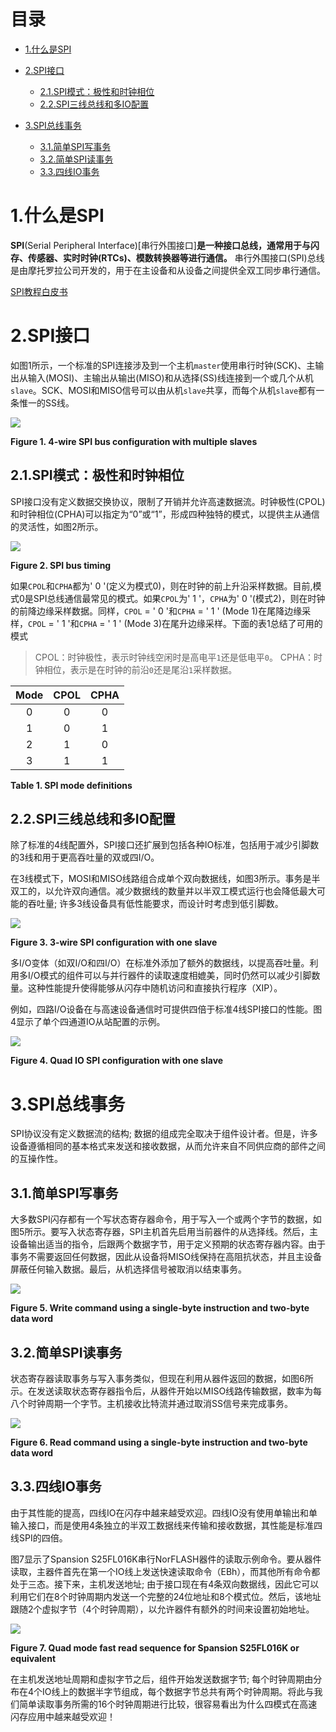 # 目录
* [1.什么是SPI](#1什么是spi)

* [2.SPI接口](#2SPI接口)
	* [2.1.SPI模式：极性和时钟相位](#21spi模式极性和时钟相位)
	* [2.2.SPI三线总线和多IO配置](#22spi三线总线和多io配置)
	
* [3.SPI总线事务](#3spi总线事务)
	* [3.1.简单SPI写事务](#31简单spi写事务)
	* [3.2.简单SPI读事务](#32简单spi读事务)
	* [3.3.四线IO事务](#33四线io事务)

# 1.什么是SPI
**SPI**(Serial Peripheral Interface)[串行外围接口]**是一种接口总线，通常用于与闪存、传感器、实时时钟(RTCs)、模数转换器等进行通信。** 串行外围接口(SPI)总线是由摩托罗拉公司开发的，用于在主设备和从设备之间提供全双工同步串行通信。

[SPI教程白皮书](https://www.corelis.com/whitepapers/request-whitepaper-spi-tutorial/)

# 2.SPI接口
如图1所示，一个标准的SPI连接涉及到一个主机`master`使用串行时钟(SCK)、主输出从输入(MOSI)、主输出从输出(MISO)和从选择(SS)线连接到一个或几个从机`slave`。SCK、MOSI和MISO信号可以由从机`slave`共享，而每个从机`slave`都有一条惟一的SS线。

![](https://www.corelis.com/wp-content/uploads/2017/05/1-11-1.jpg)

**Figure 1. 4-wire SPI bus configuration with multiple slaves**

## 2.1.SPI模式：极性和时钟相位
SPI接口没有定义数据交换协议，限制了开销并允许高速数据流。时钟极性(CPOL)和时钟相位(CPHA)可以指定为“0”或“1”，形成四种独特的模式，以提供主从通信的灵活性，如图2所示。

![](https://www.corelis.com/wp-content/uploads/2017/05/1-21.jpg)

**Figure 2. SPI bus timing**

如果`CPOL`和`CPHA`都为' 0 '(定义为模式0)，则在时钟的前上升沿采样数据。目前,模式0是SPI总线通信最常见的模式。如果`CPOL`为' 1 '，`CPHA`为' 0 '(模式2)，则在时钟的前降边缘采样数据。同样，`CPOL` = ' 0 '和`CPHA` = ' 1 ' (Mode 1)在尾降边缘采样，`CPOL` = ' 1 '和`CPHA` = ' 1 ' (Mode 3)在尾升边缘采样。下面的表1总结了可用的模式
>CPOL：时钟极性，表示时钟线空闲时是高电平`1`还是低电平`0`。
>CPHA：时钟相位，表示是在时钟的前沿`0`还是尾沿`1`采样数据。

Mode|CPOL|CPHA
:-:|:-:|:-:
0|0|0
1|0|1
2|1|0
3|1|1

**Table 1. SPI mode definitions**

## 2.2.SPI三线总线和多IO配置
除了标准的4线配置外，SPI接口还扩展到包括各种IO标准，包括用于减少引脚数的3线和用于更高吞吐量的双或四I/O。

在3线模式下，MOSI和MISO线路组合成单个双向数据线，如图3所示。事务是半双工的，以允许双向通信。减少数据线的数量并以半双工模式运行也会降低最大可能的吞吐量; 许多3线设备具有低性能要求，而设计时考虑到低引脚数。

![](https://www.corelis.com/wp-content/uploads/2017/05/1-31.jpg)

**Figure 3. 3-wire SPI configuration with one slave**

多I/O变体（如双I/O和四I/O）在标准外添加了额外的数据线，以提高吞吐量。利用多I/O模式的组件可以与并行器件的读取速度相媲美，同时仍然可以减少引脚数量。这种性能提升使得能够从闪存中随机访问和直接执行程序（XIP）。

例如，四路I/O设备在与高速设备通信时可提供四倍于标准4线SPI接口的性能。图4显示了单个四通道IO从站配置的示例。

![](https://www.corelis.com/wp-content/uploads/2017/05/2-41.jpg)

**Figure 4. Quad IO SPI configuration with one slave**

# 3.SPI总线事务
SPI协议没有定义数据流的结构; 数据的组成完全取决于组件设计者。但是，许多设备遵循相同的基本格式来发送和接收数据，从而允许来自不同供应商的部件之间的互操作性。

## 3.1.简单SPI写事务
大多数SPI闪存都有一个写状态寄存器命令，用于写入一个或两个字节的数据，如图5所示。要写入状态寄存器，SPI主机首先启用当前器件的从选择线。然后，主设备输出适当的指令，后跟两个数据字节，用于定义预期的状态寄存器内容。由于事务不需要返回任何数据，因此从设备将MISO线保持在高阻抗状态，并且主设备屏蔽任何输入数据。最后，从机选择信号被取消以结束事务。

![](https://www.corelis.com/wp-content/uploads/2017/05/1-51.jpg)

**Figure 5. Write command using a single-byte instruction and two-byte data word**

## 3.2.简单SPI读事务
状态寄存器读取事务与写入事务类似，但现在利用从器件返回的数据，如图6所示。在发送读取状态寄存器指令后，从器件开始以MISO线路传输数据，数率为每八个时钟周期一个字节。主机接收比特流并通过取消SS信号来完成事务。

![](https://www.corelis.com/wp-content/uploads/2017/05/1-61.jpg)

**Figure 6. Read command using a single-byte instruction and two-byte data word**

## 3.3.四线IO事务
由于其性能的提高，四线IO在闪存中越来越受欢迎。四线IO没有使用单输出和单输入接口，而是使用4条独立的半双工数据线来传输和接收数据，其性能是标准四线SPI的四倍。

图7显示了Spansion S25FL016K串行NorFLASH器件的读取示例命令。要从器件读取，主器件首先在第一个IO线上发送快速读取命令（EBh），而其他所有命令都处于三态。接下来，主机发送地址; 由于接口现在有4条双向数据线，因此它可以利用它们在8个时钟周期内发送一个完整的24位地址和8个模式位。然后，该地址跟随2个虚拟字节（4个时钟周期），以允许器件有额外的时间来设置初始地址。

![](https://www.corelis.com/wp-content/uploads/2017/05/1-71.jpg)

**Figure 7. Quad mode fast read sequence for Spansion S25FL016K or equivalent**

在主机发送地址周期和虚拟字节之后，组件开始发送数据字节; 每个时钟周期由分布在4个IO线上的数据半字节组成，每个数据字节总共有两个时钟周期。将此与我们简单读取事务所需的16个时钟周期进行比较，很容易看出为什么四模式在高速闪存应用中越来越受欢迎！